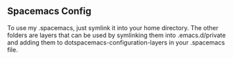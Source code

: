 Spacemacs Config
----------------

To use my .spacemacs, just symlink it into your home directory. The other
folders are layers that can be used by symlinking them into .emacs.d/private and
adding them to dotspacemacs-configuration-layers in your .spacemacs file.

